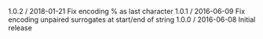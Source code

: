 1.0.2 / 2018-01-21
Fix encoding % as last character
1.0.1 / 2016-06-09
Fix encoding unpaired surrogates at start/end of string
1.0.0 / 2016-06-08
Initial release